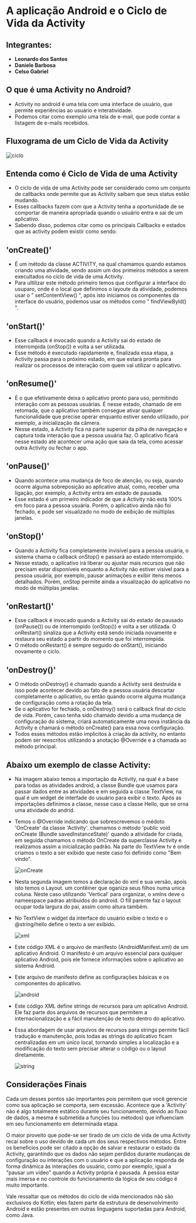 # A aplicação Android e o Ciclo de Vida da Activity

## Integrantes:
 - **Leonardo dos Santos**
 - **Daniele Barbosa**
 - **Celso Gabriel**

   
## O que é uma Activity no Android?
- Activity no android é uma tela com uma interface de usuário, que permite experiências ao usuário e interatividade.
- Podemos citar como exemplo uma tela de e-mail, que pode contar a listagem de e-mails recebidos.

## Fluxograma de um Ciclo de Vida da Activity

![ciclo](img/ciclo.png)

## Entenda como é Ciclo de Vida de uma Activity
-  O ciclo de vida de uma Activity pode ser considerado como um conjunto de callbacks onde permite que as Activity saibam que seus status estão mudando.
-  Esses callbacks fazem com que a Activity tenha a oportunidade de se comportar de maneira apropriada quando o usuário entra e sai de um aplicativo.
- Sabendo disso, podemos citar como os principais Callbacks e estados que as activity podem existir como sendo:

## 'onCreate()' 
- É um método da classe ACTIVITY, na qual chamamos quando estamos criando uma atividade, sendo assim um dos primeiros métodos a serem execultados no ciclo de vida de uma Activity.
 - Para ultilizar este método primeiro temos que configurar a interface do usuparo, onde é o local que definimos o layoute da atividade, podemos usar o " setContentView() ", após isto iniciamos os componentes da interface do usuário, podemos usar os métodos como " findViewById() ".

 ## 'onStart()'
 - Esse callback é invocado quando a Activity sai do estado de interrompida (onStop()) e volta a ser utilizada.
 - Esse método é executado rapidamente e, finalizada essa etapa, a Activity passa para o próximo estado, em que estará pronta para realizar os processos de interação com quem vai utilizar o aplicativo.

 ## 'onResume()'
 - É o que efetivamente deixa o aplicativo pronto para uso, permitindo interação com as pessoas usuárias. É nesse estado, chamado de em retomada, que o aplicativo também consegue ativar qualquer funcionalidade que precise operar enquanto estiver sendo utilizado, por exemplo, a inicialização da câmera.
 - Nesse estado, a Activity fica na parte superior da pilha de navegação e captura toda interação que a pessoa usuária faz. O aplicativo ficará nesse estado até acontecer uma ação que saia da tela, como acessar outra Activity ou fechar o app.

 ## 'onPause()'
 - Quando acontece uma mudança de foco de atenção, ou seja, quando ocorre alguma sobreposição ao aplicativo atual, como, receber uma ligação, por exemplo, a Activity entra em estado de pausada.
 - Esse estado é um primeiro indicador de que a Activity não está 100% em foco para a pessoa usuária. Porém, o aplicativo ainda não foi fechado, e pode ser visualizado no modo de exibição de múltiplas janelas.

 ## 'onStop()'
 - Quando a Activity fica completamente invisível para a pessoa usuária, o sistema chama o callback onStop() e passará ao estado interrompido.
 - Nesse estado, o aplicativo irá liberar ou ajustar mais recursos que não precisam estar disponíveis enquanto a Activity não estiver visível para a pessoa usuária, por exemplo, pausar animações e exibir itens menos detalhados. Porém, onStop permite ainda a visualização do aplicativo no modo de múltiplas janelas.

 ## 'onRestart()'
 - Esse callback é invocado quando a Activity sai do estado de pausado (onPause()) ou de interrompido (onStop()) e volta a ser utilizada. O onRestart() sinaliza que a Activity está sendo iniciada novamente e restaura seu estado a partir do momento que foi interrompida.
 - O método onRestart() é sempre seguido do onStart(), iniciando novamente o ciclo.

 ## 'onDestroy()'
 - O método onDestroy() é chamado quando a Activity será destruída e isso pode acontecer devido ao fato de a pessoa usuária descartar completamente o aplicativo, ou então quando ocorre alguma mudança de configuração como a rotação da tela.
 - Se o aplicativo for fechado, o onDestroy() será o callback final do ciclo de vida. Porém, caso tenha sido chamado devido a uma mudança de configuração do sistema, criará automaticamente uma nova instância da Activity e chamará o método onCreate() para essa nova configuração.
 - Todos esses métodos estão implicitos à criação da activity, no entanto podem ser reescritos utilizando a anotação @Override e a chamada ao método principal.


## Abaixo um exemplo de classe Activity:
- Na imagem abaixo temos a importação da Activity, na qual é a base para todas as atividades android, a classe Bundle que usamos para passar dados entre as atividades e em seguida a classe TextView, na qual é um widget de interfade do usuário para exibir o texto.
Após as importações definimos a classe, nesse caso a classe Hello, que se orna uma atividade do andrid. 
- Temos o @Override indicando que sobrescrevemos o médoto 'OnCreate' da classe 'Activity'. 
chamamos o método 'public void onCreate (Bundle savedInstanceState)' quando a atividade for criada, em seguida chamamos o método OnCreate da superclasse Activity e realizamos assim a inicialização padrão. Na parte do TextView tv é onde criamos o texto a ser exibido que neste caso foi definido como "Bem vindo".

   ![onCreate](img/OnCreate.png)

- Nesta segunda imagem temos a declaração do xml e sua versão, apois isto temos o Layout. 
um contêiner que oganiza seus filhos numa unica coluna. Neste caso utilizando 'Vertical' para organizar, o xmlns deve o nameespace padrao atribuidos do android. O fill parente faz o layout ocupar toda largura do pai, assim como altura também.
- No TextView o widget da interface do usuário exibie o texto e o @string/hello define o texto a ser exibido.

   ![xml](img/xml.png)
- Este código XML é o arquivo de manifesto (AndroidManifest.xml) de um aplicativo Android. O manifesto é um arquivo essencial para qualquer aplicativo Android, pois ele fornece informações sobre o aplicativo ao sistema Android.
- Este arquivo de manifesto define as configurações básicas e os componentes do aplicativo. 

   ![android](img/android.png)
- Este código XML define strings de recursos para um aplicativo Android. Ele faz parte dos arquivos de recursos que permitem a internacionalização e a fácil manutenção de texto dentro do aplicativo.
- Essa abordagem de usar arquivos de recursos para strings permite fácil tradução e manutenção, pois todas as strings do aplicativo ficam centralizadas em um único local, tornando simples a localização e a modificação do texto sem precisar alterar o código ou o layout diretamente.


   ![string](img/stringXml.png)





## **Considerações Finais**

Cada um desses pontos são importantes pois permitem que você gerencie como sua aplicação se comporta, sem excessão. Acontece que a 'Activity' não é algo totalmente estático durante seu funcionamento, devido ao fluxo de dados, a mesma é submetida a funções (ou métodos) que influenciam em seu funcionamento em determinada etapa. 

O maior proveito que pode-se ser tirado de um ciclo de vida de uma Activity recai sobre o uso devido de cada um dos seus respectivos métodos. Entre os beneficios pode ser citado a opção de salvar e restaurar o estado da Activity, garantindo que os dados não sejam perdidos durante mudanças de configuração ou interações com o usuário e que a aplicação responda de forma dinâmica às interações do usuário, como por exemplo, igual a "pausar um vídeo" quando a Activity própria é pausada. A pessoa estar mais imersa e no controle do funcionamento da lógica de seu código é muito importante. 

Vale ressaltar que os métodos do ciclo de vida mencionados não são exclusivos do Kotlin; eles fazem parte da estrutura de desenvolvimento Android e estão presentes em outras linguagens suportadas para Android, como Java.
